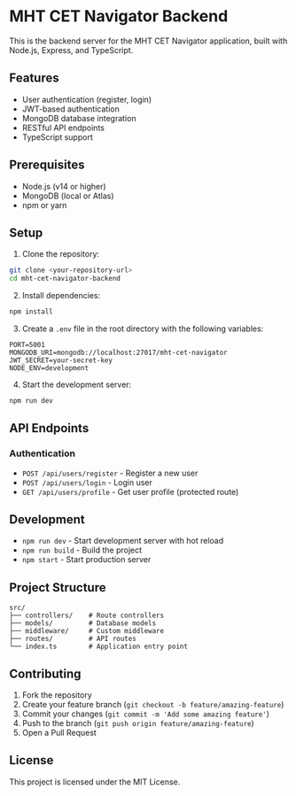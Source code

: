 # MHT CET Navigator Backend

This is the backend server for the MHT CET Navigator application, built with Node.js, Express, and TypeScript.

## Features

- User authentication (register, login)
- JWT-based authentication
- MongoDB database integration
- RESTful API endpoints
- TypeScript support

## Prerequisites

- Node.js (v14 or higher)
- MongoDB (local or Atlas)
- npm or yarn

## Setup

1. Clone the repository:
```bash
git clone <your-repository-url>
cd mht-cet-navigator-backend
```

2. Install dependencies:
```bash
npm install
```

3. Create a `.env` file in the root directory with the following variables:
```env
PORT=5001
MONGODB_URI=mongodb://localhost:27017/mht-cet-navigator
JWT_SECRET=your-secret-key
NODE_ENV=development
```

4. Start the development server:
```bash
npm run dev
```

## API Endpoints

### Authentication
- `POST /api/users/register` - Register a new user
- `POST /api/users/login` - Login user
- `GET /api/users/profile` - Get user profile (protected route)

## Development

- `npm run dev` - Start development server with hot reload
- `npm run build` - Build the project
- `npm start` - Start production server

## Project Structure

```
src/
├── controllers/    # Route controllers
├── models/         # Database models
├── middleware/     # Custom middleware
├── routes/         # API routes
└── index.ts        # Application entry point
```

## Contributing

1. Fork the repository
2. Create your feature branch (`git checkout -b feature/amazing-feature`)
3. Commit your changes (`git commit -m 'Add some amazing feature'`)
4. Push to the branch (`git push origin feature/amazing-feature`)
5. Open a Pull Request

## License

This project is licensed under the MIT License. 